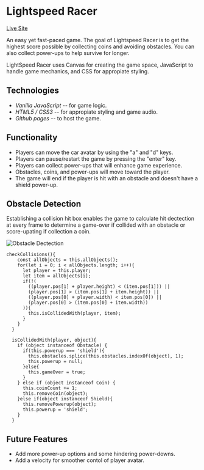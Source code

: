# Lightspeed Racer

[Live Site](https://brent1lt.github.io/LightSpeed-Racer/)

An easy yet fast-paced game. The goal of Lightspeed Racer is to get the highest score possible by collecting coins and 
avoiding obstacles. You can also collect power-ups to help survive for longer.

LightSpeed Racer uses Canvas for creating the game space, JavaScript to handle game mechanics, and CSS for appropiate styling.

## Technologies

* *Vanilla JavaScript* -- for game logic.
* *HTML5 / CSS3* -- for appropiate styling and game audio.
* *Github pages* -- to host the game.

## Functionality
* Players can move the car avatar by using the "a" and "d" keys.
* Players can pause/restart the game by pressing the "enter" key.
* Players can collect power-ups that will enhance game experience.
* Obstacles, coins, and power-ups will move toward the player.
* The game will end if the player is hit with an obstacle and doesn't have a shield power-up.

## Obstacle Detection
Establishing a collision hit box enables the game to calculate hit dectection at every frame
to determine a game-over if collided with an obstacle or score-upating if collection a coin.

![Obstacle Dectection]()
```
checkCollisions(){
    const allObjects = this.allObjects();
    for(let i = 0; i < allObjects.length; i++){
      let player = this.player;
      let item = allObjects[i];
      if(!(
        ((player.pos[1] + player.height) < (item.pos[1])) ||
        (player.pos[1] > (item.pos[1] + item.height)) ||
        ((player.pos[0] + player.width) < item.pos[0]) ||
        (player.pos[0] > (item.pos[0] + item.width))
      )){
        this.isCollidedWith(player, item);
      }
    }
  }

  isCollidedWith(player, object){
    if (object instanceof Obstacle) {
      if(this.powerup === 'shield'){
        this.obstacles.splice(this.obstacles.indexOf(object), 1);
        this.powerup = null;
      }else{
        this.gameOver = true;
      }
    } else if (object instanceof Coin) {
      this.coinCount += 1;
      this.removeCoin(object);
    }else if(object instanceof Shield){
      this.removePowerup(object);
      this.powerup = 'shield';
    }
  }

```

## Future Features 
* Add more power-up options and some hindering power-downs.
* Add a velocity for smoother contol of player avatar.
